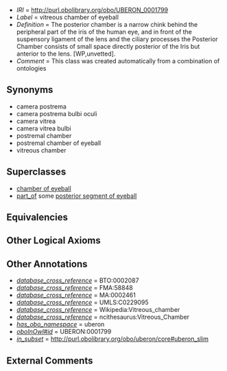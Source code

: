  * *IRI* = http://purl.obolibrary.org/obo/UBERON_0001799
 * *Label* = vitreous chamber of eyeball
 * *Definition* = The posterior chamber is a narrow chink behind the peripheral part of the iris of the human eye, and in front of the suspensory ligament of the lens and the ciliary processes the Posterior Chamber consists of small space directly posterior of the Iris but anterior to the lens. [WP,unvetted].
 * *Comment* = This class was created automatically from a combination of ontologies

## Synonyms

 * camera postrema
 * camera postrema bulbi oculi
 * camera vitrea
 * camera vitrea bulbi
 * postremal chamber
 * postremal chamber of eyeball
 * vitreous chamber

## Superclasses

 * [chamber of eyeball](../../UBERON/11/UBERON_0006311.md)
 * [part_of](../../BFO/50/BFO_0000050.md) some [posterior segment of eyeball](../../UBERON/02/UBERON_0001802.md)

## Equivalencies


## Other Logical Axioms


## Other Annotations

 * *[database_cross_reference](../../ef/oboInOwl#hasDbXref.md)* = BTO:0002087
 * *[database_cross_reference](../../ef/oboInOwl#hasDbXref.md)* = FMA:58848
 * *[database_cross_reference](../../ef/oboInOwl#hasDbXref.md)* = MA:0002461
 * *[database_cross_reference](../../ef/oboInOwl#hasDbXref.md)* = UMLS:C0229095
 * *[database_cross_reference](../../ef/oboInOwl#hasDbXref.md)* = Wikipedia:Vitreous_chamber
 * *[database_cross_reference](../../ef/oboInOwl#hasDbXref.md)* = ncithesaurus:Vitreous_Chamber
 * *[has_obo_namespace](../../ce/oboInOwl#hasOBONamespace.md)* = uberon
 * *[oboInOwl#id](../../id/oboInOwl#id.md)* = UBERON:0001799
 * *[in_subset](../../et/oboInOwl#inSubset.md)* = http://purl.obolibrary.org/obo/uberon/core#uberon_slim

## External Comments

